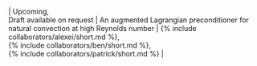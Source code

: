 | Upcoming, <br> Draft available on request | An augmented Lagrangian preconditioner for natural convection at high Reynolds number | {% include collaborators/alexei/short.md %}, <br> {% include collaborators/ben/short.md %}, <br> {% include collaborators/patrick/short.md %} |